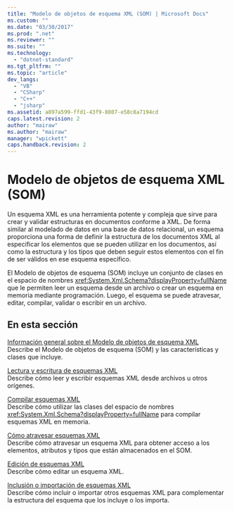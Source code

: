 ```yaml
---
title: "Modelo de objetos de esquema XML (SOM) | Microsoft Docs"
ms.custom: ""
ms.date: "03/30/2017"
ms.prod: ".net"
ms.reviewer: ""
ms.suite: ""
ms.technology: 
  - "dotnet-standard"
ms.tgt_pltfrm: ""
ms.topic: "article"
dev_langs: 
  - "VB"
  - "CSharp"
  - "C++"
  - "jsharp"
ms.assetid: a897a599-ffd1-43f9-8807-e58c8a7194cd
caps.latest.revision: 2
author: "mairaw"
ms.author: "mairaw"
manager: "wpickett"
caps.handback.revision: 2
---
```

# Modelo de objetos de esquema XML (SOM)
Un esquema XML es una herramienta potente y compleja que sirve para crear y validar estructuras en documentos conforme a XML.  De forma similar al modelado de datos en una base de datos relacional, un esquema proporciona una forma de definir la estructura de los documentos XML al especificar los elementos que se pueden utilizar en los documentos, así como la estructura y los tipos que deben seguir estos elementos con el fin de ser válidos en ese esquema específico.  
  
 El Modelo de objetos de esquema \(SOM\) incluye un conjunto de clases en el espacio de nombres <xref:System.Xml.Schema?displayProperty=fullName> que le permiten leer un esquema desde un archivo o crear un esquema en memoria mediante programación.  Luego, el esquema se puede atravesar, editar, compilar, validar o escribir en un archivo.  
  
## En esta sección  
 [Información general sobre el Modelo de objetos de esquema XML](../../../../docs/standard/data/xml/xml-schema-object-model-overview.md)  
 Describe el Modelo de objetos de esquema \(SOM\) y las características y clases que incluye.  
  
 [Lectura y escritura de esquemas XML](../../../../docs/standard/data/xml/reading-and-writing-xml-schemas.md)  
 Describe cómo leer y escribir esquemas XML desde archivos u otros orígenes.  
  
 [Compilar esquemas XML](../../../../docs/standard/data/xml/building-xml-schemas.md)  
 Describe cómo utilizar las clases del espacio de nombres <xref:System.Xml.Schema?displayProperty=fullName> para compilar esquemas XML en memoria.  
  
 [Cómo atravesar esquemas XML](../../../../docs/standard/data/xml/traversing-xml-schemas.md)  
 Describe cómo atravesar un esquema XML para obtener acceso a los elementos, atributos y tipos que están almacenados en el SOM.  
  
 [Edición de esquemas XML](../../../../docs/standard/data/xml/editing-xml-schemas.md)  
 Describe cómo editar un esquema XML.  
  
 [Inclusión o importación de esquemas XML](../../../../docs/standard/data/xml/including-or-importing-xml-schemas.md)  
 Describe cómo incluir o importar otros esquemas XML para complementar la estructura del esquema que los incluye o los importa.